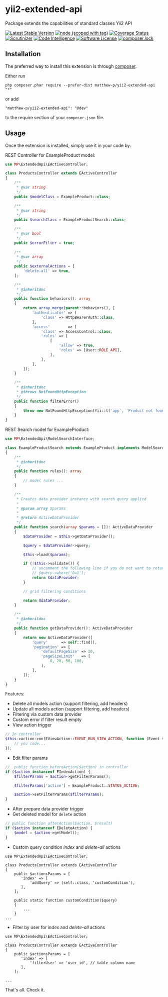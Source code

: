 # yii2-extended-api
Package extends the capabilities of standard classes Yii2 API

[![Latest Stable Version](https://poser.pugx.org/matthew-p/yii2-extended-api/v/stable?style=flat-square)](https://packagist.org/packages/matthew-p/yii2-extended-api)
[![node (scoped with tag)](https://travis-ci.org/MatthewPattell/yii2-extended-api.svg?branch=master&style=flat-square)](https://travis-ci.org/MatthewPattell/yii2-extended-api)
[![Coverage Status](https://coveralls.io/repos/github/MatthewPattell/yii2-extended-api/badge.svg?branch=master&style=flat-square)](https://coveralls.io/github/MatthewPattell/yii2-extended-api?branch=master)
[![Scrutinizer](https://scrutinizer-ci.com/g/MatthewPattell/yii2-extended-api/badges/quality-score.png?b=master&style=flat-square)](https://scrutinizer-ci.com/g/MatthewPattell/yii2-extended-api)
[![Code Intelligence](https://scrutinizer-ci.com/g/MatthewPattell/yii2-extended-api/badges/code-intelligence.svg?b=master&style=flat-square)](https://scrutinizer-ci.com/g/MatthewPattell/yii2-extended-api)
[![Software License](https://poser.pugx.org/matthew-p/yii2-extended-api/license?style=flat-square)](https://packagist.org/packages/matthew-p/yii2-extended-api)
[![composer.lock](https://poser.pugx.org/matthew-p/yii2-extended-api/composerlock?format=flat-square&style=flat-square)](https://packagist.org/packages/matthew-p/yii2-extended-api)

Installation
------------

The preferred way to install this extension is through [composer](http://getcomposer.org/download/).

Either run

```
php composer.phar require --prefer-dist matthew-p/yii2-extended-api "*"
```

or add

```
"matthew-p/yii2-extended-api": "@dev"
```

to the require section of your `composer.json` file.

Usage
-----

Once the extension is installed, simply use it in your code by:

REST Controller for ExampleProduct model:
```php
use MP\ExtendedApi\EActiveController;

class ProductsController extends EActiveController
{
    /**
     * @var string
     */
    public $modelClass = ExampleProduct::class;

    /**
     * @var string
     */
    public $searchClass = ExampleProductSearch::class;

    /**
     * @var bool
     */
    public $errorFilter = true;
    
    /**
     * @var array
     */
    public $externalActions = [
        'delete-all' => true,
    ];

    /**
     * @inheritdoc
     */
    public function behaviors(): array
    {
        return array_merge(parent::behaviors(), [
            'authenticator' => [
                'class' => HttpBearerAuth::class,
            ],
            'access'        => [
                'class' => AccessControl::class,
                'rules' => [
                    [
                        'allow' => true,
                        'roles' => [User::ROLE_API],
                    ],
                ],
            ],
        ]);
    }

    /**
     * @inheritdoc
     * @throws NotFoundHttpException
     */
    public function filterError()
    {
        throw new NotFoundHttpException(Yii::t('app', 'Product not found'), self::FILTER_ERROR_CODE);
    }
}
```

REST Search model for ExampleProduct:
```php
use MP\ExtendedApi\ModelSearchInterface;

class ExampleProductSearch extends ExampleProduct implements ModelSearchInterface
{
    /**
     * @inheritdoc
     */
    public function rules(): array
    {
        // model rules ...
    }

    /**
     * Creates data provider instance with search query applied
     *
     * @param array $params
     *
     * @return ActiveDataProvider
     */
    public function search(array $params = []): ActiveDataProvider
    {
        $dataProvider = $this->getDataProvider();

        $query = $dataProvider->query;

        $this->load($params);

        if (!$this->validate()) {
            // uncomment the following line if you do not want to return any records when validation fails
            // $query->where('0=1');
            return $dataProvider;
        }

        // grid filtering conditions

        return $dataProvider;
    }

    /**
     * @inheritdoc
     */
    public function getDataProvider(): ActiveDataProvider
    {
        return new ActiveDataProvider([
            'query'      => self::find(),
            'pagination' => [
                'defaultPageSize' => 20,
                'pageSizeLimit'   => [
                    0, 20, 50, 100,
                ],
            ],
        ]);
    }
}
```

Features:
 - Delete all models action (support filtering, add headers)
 - Update all models action (support filtering, add headers)
 - Filtering via custom data provider
 - Custom error if filter result empty
 - View action trigger
 ```php
 // In controller
 $this->action->on(EViewAction::EVENT_RUN_VIEW_ACTION, function (Event $event) use ($action) {
     // you code...
 });
 ```
 - Edit filter params
 ```php
 //  public function beforeAction($action) in controller
 if ($action instanceof EIndexAction) {
     $filterParams = $action->getFilterParams();

     $filterParams['active'] = ExampleProduct::STATUS_ACTIVE;

     $action->setFilterParams($filterParams);
 }
 ``` 
 - After prepare data provider trigger
 - Get deleted model for `delete` action
 ```php
 // public function afterAction($action, $result)
 if ($action instanceof EDeleteAction) {
     $model = $action->getModel();
 }
 ```
 - Custom query condition _index_ and _delete-all_ actions
 ```
 use MP\ExtendedApi\EActiveController;
 
 class ProductsController extends EActiveController
 {
     public $actionsParams = [
        'index' => [
            'addQuery' => [self::class, 'customCondition'],
        ],
     ];
     
     public static function customCondition($query)
     {
         ...
     }
 ...
 ```
  - Filter by user for _index_ and _delete-all_ actions
  ```
  use MP\ExtendedApi\EActiveController;
  
  class ProductsController extends EActiveController
  {
      public $actionsParams = [
         'index' => [
             'filterUser' => 'user_id', // table column name
         ],
      ];
     
  ...
  ```
 
That's all. Check it.
